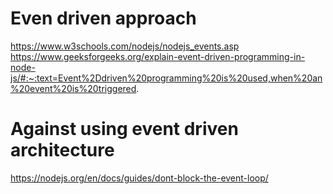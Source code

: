 # Even driven approach

https://www.w3schools.com/nodejs/nodejs_events.asp
https://www.geeksforgeeks.org/explain-event-driven-programming-in-node-js/#:~:text=Event%2Ddriven%20programming%20is%20used,when%20an%20event%20is%20triggered.

# Against using event driven architecture

https://nodejs.org/en/docs/guides/dont-block-the-event-loop/

